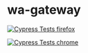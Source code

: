 # wa-gateway

[![Cypress Tests firefox](https://github.com/yoviriszan09/wa-gateway/actions/workflows/e2e-firefox.yml/badge.svg?branch=main)](https://github.com/yoviriszan09/wa-gateway/actions/workflows/e2e-firefox.yml)

[![Cypress Tests chrome](https://github.com/yoviriszan09/wa-gateway/actions/workflows/e2e-chrome.yml/badge.svg)](https://github.com/yoviriszan09/wa-gateway/actions/workflows/e2e-chrome.yml)